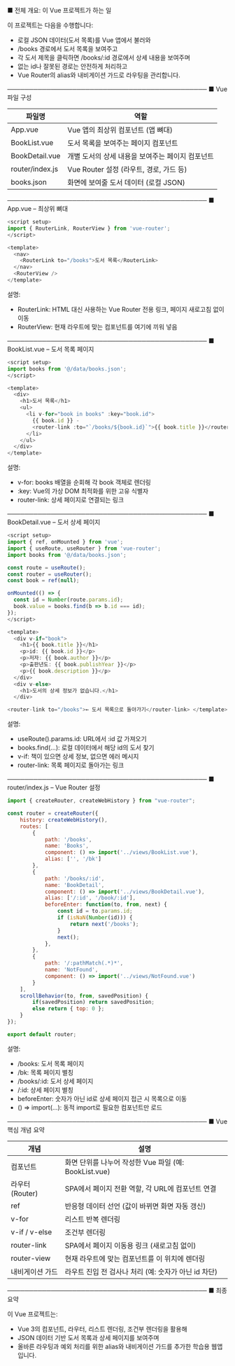 ■ 전체 개요: 이 Vue 프로젝트가 하는 일

이 프로젝트는 다음을 수행합니다:

* 로컬 JSON 데이터(도서 목록)를 Vue 앱에서 불러와
* /books 경로에서 도서 목록을 보여주고
* 각 도서 제목을 클릭하면 /books/\:id 경로에서 상세 내용을 보여주며
* 없는 id나 잘못된 경로는 안전하게 처리하고
* Vue Router의 alias와 내비게이션 가드로 라우팅을 관리합니다.

──────────────────────────────────────────────
■ Vue 파일 구성

| 파일명             | 역할                            |
| --------------- | ----------------------------- |
| App.vue         | Vue 앱의 최상위 컴포넌트 (앱 뼈대)        |
| BookList.vue    | 도서 목록을 보여주는 페이지 컴포넌트          |
| BookDetail.vue  | 개별 도서의 상세 내용을 보여주는 페이지 컴포넌트   |
| router/index.js | Vue Router 설정 (라우트, 경로, 가드 등) |
| books.json      | 화면에 보여줄 도서 데이터 (로컬 JSON)      |

──────────────────────────────────────────────
■ App.vue – 최상위 뼈대

```javascript
<script setup>  
import { RouterLink, RouterView } from 'vue-router';  
</script>

<template>  
  <nav>  
    <RouterLink to="/books">도서 목록</RouterLink>  
  </nav>  
  <RouterView />  
</template>
```

설명:

* RouterLink: HTML <a> 대신 사용하는 Vue Router 전용 링크, 페이지 새로고침 없이 이동
* RouterView: 현재 라우트에 맞는 컴포넌트를 여기에 끼워 넣음

──────────────────────────────────────────────
■ BookList.vue – 도서 목록 페이지

```javascript
<script setup>  
import books from '@/data/books.json';  
</script>

<template>  
  <div>  
    <h1>도서 목록</h1>  
    <ul>  
      <li v-for="book in books" :key="book.id">  
        {{ book.id }} -   
        <router-link :to="`/books/${book.id}`">{{ book.title }}</router-link>  
      </li>  
    </ul>  
  </div>  
</template>
```

설명:

* v-for: books 배열을 순회해 각 book 객체로 렌더링
* \:key: Vue의 가상 DOM 최적화를 위한 고유 식별자
* router-link: 상세 페이지로 연결되는 링크

──────────────────────────────────────────────
■ BookDetail.vue – 도서 상세 페이지

```javascript
<script setup>  
import { ref, onMounted } from 'vue';  
import { useRoute, useRouter } from 'vue-router';  
import books from '@/data/books.json';

const route = useRoute();  
const router = useRouter();  
const book = ref(null);

onMounted(() => {  
  const id = Number(route.params.id);  
  book.value = books.find(b => b.id === id);  
});  
</script>

<template>  
  <div v-if="book">  
    <h1>{{ book.title }}</h1>  
    <p>id: {{ book.id }}</p>  
    <p>저자: {{ book.author }}</p>  
    <p>출판년도: {{ book.publishYear }}</p>  
    <p>{{ book.description }}</p>  
  </div>  
  <div v-else>  
    <h1>도서의 상세 정보가 없습니다.</h1>  
  </div>

<router-link to="/books">← 도서 목록으로 돌아가기</router-link> </template>
```

설명:

* useRoute().params.id: URL에서 \:id 값 가져오기
* books.find(...): 로컬 데이터에서 해당 id의 도서 찾기
* v-if: 책이 있으면 상세 정보, 없으면 에러 메시지
* router-link: 목록 페이지로 돌아가는 링크

──────────────────────────────────────────────
■ router/index.js – Vue Router 설정

```javascript
import { createRouter, createWebHistory } from "vue-router";

const router = createRouter({
    history: createWebHistory(),
    routes: [
        {
            path: '/books',
            name: 'Books',
            component: () => import('../views/BookList.vue'),
            alias: ['', '/bk']
        },
        {
            path: '/books/:id',
            name: 'BookDetail',
            component: () => import('../views/BookDetail.vue'),
            alias: ['/:id', '/book/:id'],
            beforeEnter: function(to, from, next) {
                const id = to.params.id;
                if (isNaN(Number(id))) {
                    return next('/books');
                }
                next();
            },
        },
        {
            path: '/:pathMatch(.*)*',
            name: 'NotFound',
            component: () => import('../views/NotFound.vue')
        }
    ],
    scrollBehavior(to, from, savedPosition) {
        if(savedPosition) return savedPosition;
        else return { top: 0 };
    }
});

export default router;
```

설명:

* /books: 도서 목록 페이지
* /bk: 목록 페이지 별칭
* /books/\:id: 도서 상세 페이지
* /\:id: 상세 페이지 별칭
* beforeEnter: 숫자가 아닌 id로 상세 페이지 접근 시 목록으로 이동
* () => import(...): 동적 import로 필요한 컴포넌트만 로드

──────────────────────────────────────────────
■ Vue 핵심 개념 요약

| 개념            | 설명                                      |
| ------------- | --------------------------------------- |
| 컴포넌트          | 화면 단위를 나누어 작성한 Vue 파일 (예: BookList.vue) |
| 라우터 (Router)  | SPA에서 페이지 전환 역할, 각 URL에 컴포넌트 연결         |
| ref           | 반응형 데이터 선언 (값이 바뀌면 화면 자동 갱신)            |
| v-for         | 리스트 반복 렌더링                              |
| v-if / v-else | 조건부 렌더링                                 |
| router-link   | SPA에서 페이지 이동용 링크 (새로고침 없이)              |
| router-view   | 현재 라우트에 맞는 컴포넌트를 이 위치에 렌더링              |
| 내비게이션 가드      | 라우트 진입 전 검사나 처리 (예: 숫자가 아닌 id 차단)       |

──────────────────────────────────────────────
■ 최종 요약

이 Vue 프로젝트는:

* Vue 3의 컴포넌트, 라우터, 리스트 렌더링, 조건부 렌더링을 활용해
* JSON 데이터 기반 도서 목록과 상세 페이지를 보여주며
* 올바른 라우팅과 예외 처리를 위한 alias와 내비게이션 가드를 추가한 학습용 웹앱입니다.
